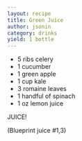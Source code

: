 ```yaml
---
layout: recipe
title: Green Juice
author: jsonin
category: drinks
yield: 1 bottle
---
```

* 5 ribs celery
* 1 cucumber
* 1 green apple
* 1 cup kale
* 3 romaine leaves
* 1 handful of spinach
* 1 oz lemon juice

JUICE!

(Blueprint juice #1,3)